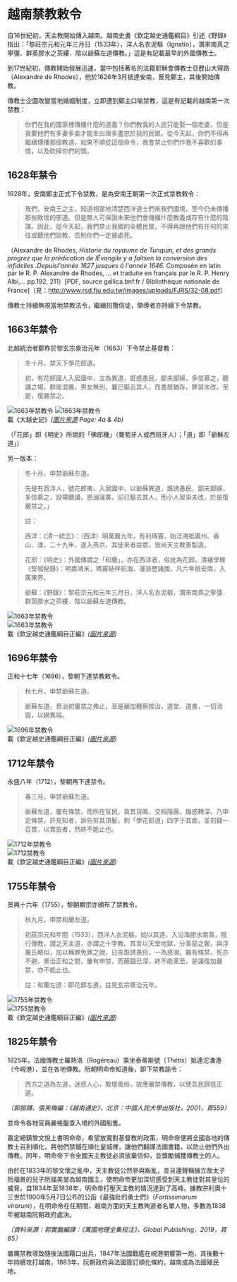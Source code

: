 # 越南禁教敕令

自16世紀初，天主教開始傳入越南。越南史書《欽定越史通鑑綱目》引述《野錄》指出：「黎莊宗元和元年三月日（1533年），洋人名衣泥樞（Ignatio），潛來南真之寧彊．群英膠水之茶縷．陰以爺蘇左道傳教。」這是有記載最早的外國傳教士。

到17世紀初，傳教開始發展迅速，當中包括著名的法籍耶穌會傳教士亞歷山大得路（Alexandre de Rhodes），他於1626年3月抵達安南，晉見鄭主，其後開始傳教。

傳教士企圖改變當地婚姻制度，立即遭到鄭主口喻禁教，這是有記載的越南第一次禁教：

> 你們在我的國家裡傳播什麼的道義？你們教我的人民只能娶一個老婆，但是我要他們有多妻多妾才能生出很多盡忠於我的民眾。從今天起，你們不得再繼續傳播那個教道，如果不順從這個命令，我會禁止你們作我不喜歡的事情，以及砍掉你們的頭。

## 1628年禁令

1628年，安南鄭主正式下令禁教，是為安南王朝第一次正式禁教敕令：

> 我們，安南王之主，知道相當地清楚西洋道士們來我們國境，至今仍未傳播那些敗壞的邪道。但是無人可保證未來他們會傳播什麼教義或存有什麼的陰謀。因此，從今天起，我們禁止我國的全體民眾，不得再跟他們有任何的來往或聽他們說教，否則你們一定被處死。

（Alexandre de Rhodes, *Historie du royaume de Tunquin, et des grands progrez que la prédication de lÉvangile y a faitsen la conversion des infidelles  .Depuisl'année 1627 jusques à l'année 1646.* Composée en latin par le R. P. Alexandre de Rhodes, ... et traduite en français par le R. P. Henry Albi,... pp.192, 211）[PDF, source gallica.bnf.fr / Bibliothèque nationale de France]（見：<http://www.rsd.fju.edu.tw/images/uploads/FJRS/32-08.pdf>）

傳教士持續無視當地禁教法令，繼續招攬信徒，領導者亦持續下令禁教。

## 1663年禁令

北越統治者鄭柞於黎玄宗景治元年（1663）下令禁止基督教：

> 冬十月，禁天下學花郎道。
> 
> 初，有花郎國人入居國中，立為異道，誑惑愚民，鄙夫鄙婦，多信慕之，聽講之場，群居混雜，男女無別，曩已驅去其人，而書居猶存，弊習未改。至是，復嚴禁之。

![1663年禁教令](vietnam2.jpg "1663年禁教令")
![1663年禁教令](vietnam1.jpg "1663年禁教令")  
載《大越史記》*([圖片來源](http://nomfoundation.org/nom-project/history-of-greater-vietnam/Fulltext/85-search?uiLang=en) Page: 4a & 4b)*

（「花郎」即《明史》所說的「佛郎機」（葡萄牙人或西班牙人）；「道」即「爺穌左道」）

另一版本：

> 冬十月，申禁爺蘇左道。
> 
> 先是有西洋人，號花郎夷，入居國中，以爺蘇異道，誑誘愚民，鄙夫鄙婦，多信慕之，設場聽講，惑溺寖廣，前已驅去其人，而小人習染未改，於是復嚴禁之。」
> 
> 註：
> 
> 西洋：《清一統志》：（西洋）明萬曆九年，有利瑪竇，始泛海抵廣州、香山、澳，二十九年，遂入燕京，其徒來者益眾，皆尚天主教善製造。
> 
> 花郎：《明史》：外國傳謂之「和蘭」，亦在西洋者，俗訛為花郎。清褚學稼《堅瓠秘錄》：明嘉靖末，瑪竇結伴航海，漫游歷諸國，凡六年抵安南，入廣東界。
> 
> 爺蘇：《野錄》：黎莊宗元和元年三月日，洋人名衣泥樞，潛來南真之寧彊．群英膠水之茶縷．陰以爺蘇左道傳教。

![1663年禁教令](vietnam3.jpg "1663年禁教令")  
![1663年禁教令](vietnam4.jpg "1663年禁教令")  
載《欽定越史通鑑綱目正編》*([圖片來源](https://lib.nomfoundation.org/collection/1/volume/269/page/5))*

## 1696年禁令

正和十七年（1696），黎朝下達禁教敕令。

> 秋七月，申禁爺蘇左道。
> 
> 爺蘇左道，景治初屢禁之弗止，至是嚴加體察按治，道堂、道書，一切消毀，以絕異端。

![1696年禁教令](vietnam5.jpg "1696年禁教令")  
載《欽定越史通鑑綱目正編》*([圖片來源](https://lib.nomfoundation.org/collection/1/volume/269/page/76))*

## 1712年禁令

永盛八年（1712），黎朝再下達禁令。

> 春三月，申禁爺蘇左道。
> 
> 爺蘇左道，屢有條禁，而所在官民，貪其貨賂，交相隱蔽，煽惑轉深，乃申定條禁，許見知者，訴告剪其頂髮，刺「學花郎道」四字于其面，並罰錢一百貫，以賞告者，然終不能止也。

![1712年禁教令](vietnam6.jpg "1712年禁教令")  
![1712禁教令](vietnam7.jpg "1712年禁教令")  
載《欽定越史通鑑綱目正編》*([圖片來源](https://lib.nomfoundation.org/collection/1/volume/269/page/103))*

## 1755年禁令

景興十六年（1755），黎朝顯宗亦頒布了禁教令。

> 秋九月，申禁和蘭左道。
> 
> 初莊宗元和年間（1533），西洋人衣泥樞，始以其道，入沿海膠水南真，陰行傳教，謂之天主道，亦謂之十字教。其言以天堂地獄，分善惡之報，與浮屠氏略似，加以稱罪免罪之說，日夜誑誘愚俗，一為惑溺，雖有條禁，死亦不避。景治正和之間，屢有申禁，而蔽錮已深，終不能革至，是議復加嚴禁，亦不能止也。
> 
> 註：和蘭左道：即花郎左道，註見玄宗景治元年。

![1755年禁教令](vietnam8.jpg "1755年禁教令")  
![1755禁教令](vietnam9.jpg "1755年禁教令")  
載《欽定越史通鑑綱目正編》*([圖片來源](https://lib.nomfoundation.org/collection/1/volume/270/page/169))*

## 1825年禁令

1825年，法國傳教士羅熱洛（Rogéreau）乘坐泰蒂斯號（*Thétis*）抵達沱灢港（今峴港），並在各地傳教。阮朝明命帝知道後，即下禁教諭令：

> 西方之道為左道，迷惑人心，敗壞風俗，故應嚴禁傳教，以使吾民歸信正道。

*（郭振鐸、張笑梅編：《越南通史》，北京：中國人民大學出版社，2001，頁559）*

並命令各地官員嚴格盤查入境的外國船隻。

嘉定總鎮黎文悅上書明命帝，希望放寬對基督教的政策，明命帝便將全國各地的傳教士召到順化，將他們禁錮在順化皇城裡，讓他們翻譯法國書籍，以防止他們外出傳教。同年，明命帝下令全國天主教徒必須放棄信仰，並獎勵捕獲傳教士的人。

由於在1833年的黎文懷之亂中，天主教徒公然參與叛亂，並且還聲稱擁立故太子阮福景的兒子阮福美堂為越南國主，使明命帝更加深切感受到天主教徒對其皇位的威脅。自1834年至1838年，明命帝打壓天主教的情況達到了高峰。據教宗利奧十三世於1900年5月7日公布的公函《最強壯的勇士們》（*Fortissimorum virorum*），在明命帝在任期間，越南方面的天主教殉道者名單人物，多數為1838年被越南阮朝政府處決。

*（資料來源：郭實臘編譯：《萬國地理全集校注》，Global Publishing，2019，頁85）*

嚴厲禁教導致隨後法國藉口出兵，1847年法國戰艦在峴港開響第一炮，其後數十年持續攻打越南，1883年，阮朝政府與法國簽訂順化條約，越南成為法國殖民地。
